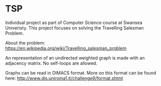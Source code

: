 # TSP
Individual project as part of Computer Science course at Swansea Univeristy. This project focuses on solving the Travelling Salesman Problem.

About the problem: https://en.wikipedia.org/wiki/Travelling_salesman_problem 

An representation of an undirected weighted graph is made with an adjacency matrix. No self-loops are allowed. 

Graphs can be read in DIMACS format. More on this format can be found here: http://www.dis.uniroma1.it/challenge9/format.shtml 
